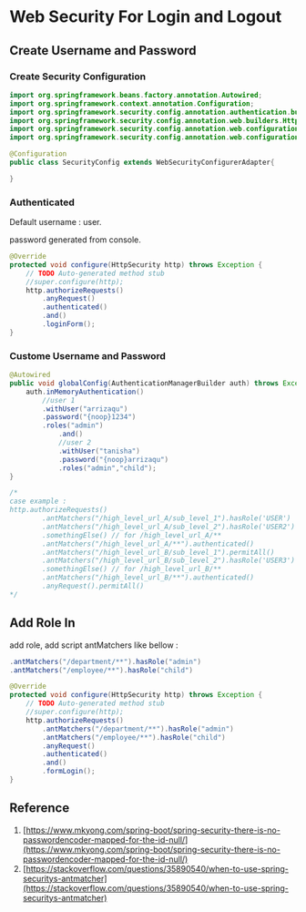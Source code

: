 # Web Security For Login and Logout

## Create Username and Password

### Create Security Configuration

```java
import org.springframework.beans.factory.annotation.Autowired;
import org.springframework.context.annotation.Configuration;
import org.springframework.security.config.annotation.authentication.builders.AuthenticationManagerBuilder;
import org.springframework.security.config.annotation.web.builders.HttpSecurity;
import org.springframework.security.config.annotation.web.configuration.EnableWebSecurity;
import org.springframework.security.config.annotation.web.configuration.WebSecurityConfigurerAdapter;

@Configuration
public class SecurityConfig extends WebSecurityConfigurerAdapter{

}
```

### Authenticated

Default username : user.

password generated from console.

```java
@Override
protected void configure(HttpSecurity http) throws Exception {
    // TODO Auto-generated method stub
    //super.configure(http);
    http.authorizeRequests()
        .anyRequest()
        .authenticated()
        .and()
        .loginForm();
}
```

### Custome Username and Password

```java
@Autowired
public void globalConfig(AuthenticationManagerBuilder auth) throws Exception {
    auth.inMemoryAuthentication()
        //user 1
        .withUser("arrizaqu")
        .password("{noop}1234")
        .roles("admin")
            .and()
            //user 2
            .withUser("tanisha")
            .password("{noop}arrizaqu")
            .roles("admin","child");
}

/*
case example : 
http.authorizeRequests()
        .antMatchers("/high_level_url_A/sub_level_1").hasRole('USER')
        .antMatchers("/high_level_url_A/sub_level_2").hasRole('USER2')
        .somethingElse() // for /high_level_url_A/**
        .antMatchers("/high_level_url_A/**").authenticated()
        .antMatchers("/high_level_url_B/sub_level_1").permitAll()
        .antMatchers("/high_level_url_B/sub_level_2").hasRole('USER3')
        .somethingElse() // for /high_level_url_B/**
        .antMatchers("/high_level_url_B/**").authenticated()
        .anyRequest().permitAll()
*/
```

## Add Role In

add role, add script antMatchers like bellow : 

```java
.antMatchers("/department/**").hasRole("admin")
.antMatchers("/employee/**").hasRole("child")

```

```java
@Override
protected void configure(HttpSecurity http) throws Exception {
    // TODO Auto-generated method stub
    //super.configure(http);
    http.authorizeRequests()
        .antMatchers("/department/**").hasRole("admin")
        .antMatchers("/employee/**").hasRole("child")
        .anyRequest()
        .authenticated()
        .and()
        .formLogin();
}
```

## Reference

1. [https://www.mkyong.com/spring-boot/spring-security-there-is-no-passwordencoder-mapped-for-the-id-null/](https://www.mkyong.com/spring-boot/spring-security-there-is-no-passwordencoder-mapped-for-the-id-null/)
2. [https://stackoverflow.com/questions/35890540/when-to-use-spring-securitys-antmatcher](https://stackoverflow.com/questions/35890540/when-to-use-spring-securitys-antmatcher)



